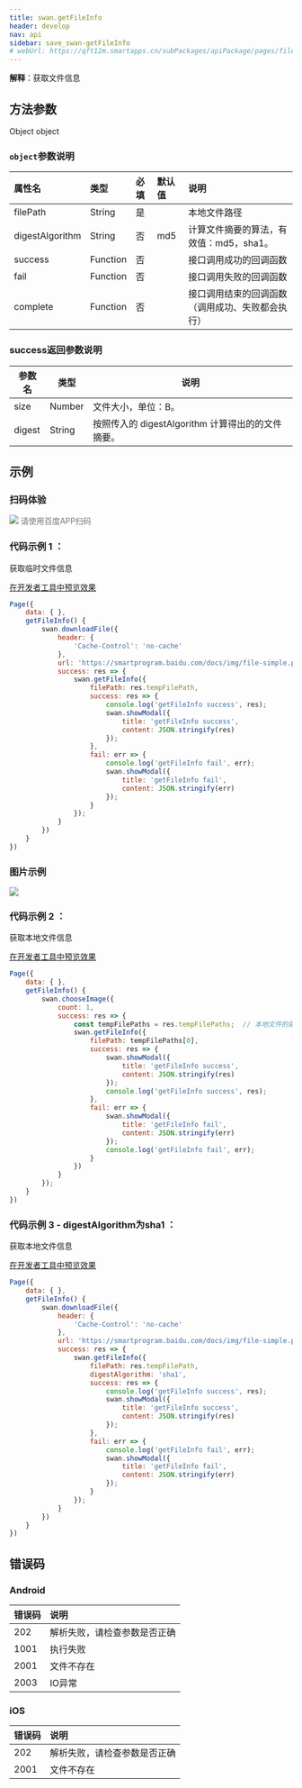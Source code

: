 ```yaml
---
title: swan.getFileInfo
header: develop
nav: api
sidebar: save_swan-getFileInfo
# webUrl: https://qft12m.smartapps.cn/subPackages/apiPackage/pages/file/file
---
```




**解释**：获取文件信息
 

## 方法参数  

Object object

### `object`参数说明 

|属性名 |类型  |必填 | 默认值 |说明|
|:---- |:---- |:---- |:----|:----|
|filePath  |String  |  是  | | 本地文件路径 |
|digestAlgorithm  |String	| 否  |md5|计算文件摘要的算法，有效值：md5，sha1。|
|success   |Function  |  否  | | 接口调用成功的回调函数 |
|fail  |Function  |  否 | | 接口调用失败的回调函数|
|complete   | Function   | 否 | |  接口调用结束的回调函数（调用成功、失败都会执行）|

### success返回参数说明 

|参数名 |类型 | 说明|
|---- | ---- | ---- |
|size  | Number | 文件大小，单位：B。|
|digest  | String | 按照传入的 digestAlgorithm 计算得出的的文件摘要。|

## 示例

 

### 扫码体验

<div class='scan-code-container'>
    <img src="https://b.bdstatic.com/miniapp/assets/images/doc_demo/fragment_getFileInfo.png" class="demo-qrcode-image" />
    <font color=#777 12px>请使用百度APP扫码</font>
</div>

 

### 代码示例 1 ：

 获取临时文件信息 

<a href="swanide://fragment/f71d02a0f25cf550584e34c6cc5d00b91573626558825" title="在开发者工具中预览效果" target="_self">在开发者工具中预览效果</a>

```js
Page({
    data: { },
    getFileInfo() {
        swan.downloadFile({
            header: {
                'Cache-Control': 'no-cache'
            },
            url: 'https://smartprogram.baidu.com/docs/img/file-simple.pdf',
            success: res => {
                swan.getFileInfo({
                    filePath: res.tempFilePath,
                    success: res => {
                        console.log('getFileInfo success', res);
                        swan.showModal({
                            title: 'getFileInfo success',
                            content: JSON.stringify(res)
                        });
                    },
                    fail: err => {
                        console.log('getFileInfo fail', err);
                        swan.showModal({
                            title: 'getFileInfo fail',
                            content: JSON.stringify(err)
                        });
                    }
                });
            }
        })
    }    
})
```

### 图片示例 

<div class="m-doc-custom-examples">
    <div class="m-doc-custom-examples-correct">
        <img src="https://b.bdstatic.com/miniapp/images/getFileInfo2.gif">
    </div>
    <div class="m-doc-custom-examples-correct">
        <img src=" ">
    </div>
    <div class="m-doc-custom-examples-correct">
        <img src=" ">
    </div>     
</div>

### 代码示例 2 ：
 获取本地文件信息 

<a href="swanide://fragment/a0491bc953bae3ceac257222d8f964621573626622598" title="在开发者工具中预览效果" target="_self">在开发者工具中预览效果</a>

```js
Page({
    data: { },
    getFileInfo() {
        swan.chooseImage({
            count: 1,
            success: res => {
                const tempFilePaths = res.tempFilePaths;  // 本地文件的路径(也可通过swan.saveFile获取)
                swan.getFileInfo({
                    filePath: tempFilePaths[0],
                    success: res => {
                        swan.showModal({
                            title: 'getFileInfo success',
                            content: JSON.stringify(res)
                        });
                        console.log('getFileInfo success', res);
                    },
                    fail: err => {
                        swan.showModal({
                            title: 'getFileInfo fail',
                            content: JSON.stringify(err)
                        });
                        console.log('getFileInfo fail', err);
                    }
                })
            }
        });
    }    
})
```

### 代码示例 3 - digestAlgorithm为sha1 ：
 获取本地文件信息 

<a href="swanide://fragment/d730cd04b43766202854c776fa7ca2fb1575219277634" title="在开发者工具中预览效果" target="_self">在开发者工具中预览效果</a>

```js
Page({
    data: { },
    getFileInfo() {
        swan.downloadFile({
            header: {
                'Cache-Control': 'no-cache'
            },
            url: 'https://smartprogram.baidu.com/docs/img/file-simple.pdf',
            success: res => {
                swan.getFileInfo({
                    filePath: res.tempFilePath,
                    digestAlgorithm: 'sha1',
                    success: res => {
                        console.log('getFileInfo success', res);
                        swan.showModal({
                            title: 'getFileInfo success',
                            content: JSON.stringify(res)
                        });
                    },
                    fail: err => {
                        console.log('getFileInfo fail', err);
                        swan.showModal({
                            title: 'getFileInfo fail',
                            content: JSON.stringify(err)
                        });
                    }
                });
            }
        })
    }    
})
```

##  错误码

### Android

|错误码|说明|
|:--|:--|
|202|解析失败，请检查参数是否正确   |
|1001|执行失败|
|2001|文件不存在|
|2003|IO异常|

### iOS

|错误码|说明|
|:--|:--|
|202|解析失败，请检查参数是否正确   |
|2001|文件不存在|



